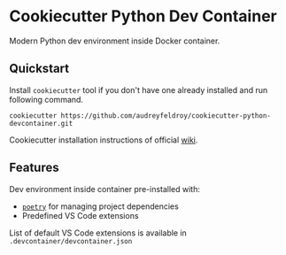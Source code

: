 # Cookiecutter Python Dev Container

Modern Python dev environment inside Docker container.
## Quickstart
Install `cookiecutter` tool if you don't have one already installed and run following command.
```shell
cookiecutter https://github.com/audreyfeldroy/cookiecutter-python-devcontainer.git
```
Cookiecutter installation instructions of official [wiki](https://cookiecutter.readthedocs.io/en/stable/installation.html).

## Features
Dev environment inside container pre-installed with:

* [`poetry`](https://python-poetry.org/) for managing project dependencies
* Predefined VS Code extensions

List of default VS Code extensions is available in `.devcontainer/devcontainer.json` 


